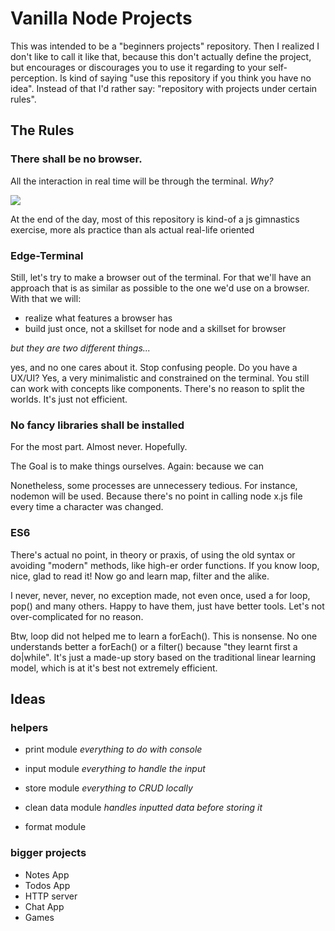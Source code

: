 # Vanilla Node Projects

This was intended to be a "beginners projects" repository. Then I realized I don't like to call it like that, because this don't actually define the project, but encourages or discourages you to use it regarding to your self-perception. Is kind of saying "use this repository if you think you have no idea". Instead of that I'd rather say: "repository with projects under certain rules".

## The Rules

### There shall be no browser.

All the interaction in real time will be through the terminal. _Why?_

![](https://i.redd.it/2y7qijpalfl41.jpg)

At the end of the day, most of this repository is kind-of a js gimnastics exercise, more als practice than als actual real-life oriented

### Edge-Terminal

Still, let's try to make a browser out of the terminal. For that we'll have an approach that is as similar as possible to the one we'd use on a browser. With that we will:

- realize what features a browser has
- build just once, not a skillset for node and a skillset for browser

_but they are two different things..._

yes, and no one cares about it. Stop confusing people. Do you have a UX/UI? Yes, a very minimalistic and constrained on the terminal. You still can work with concepts like components. There's no reason to split the worlds. It's just not efficient.

### No fancy libraries shall be installed

For the most part. Almost never. Hopefully.

The Goal is to make things ourselves. Again: because we can

Nonetheless, some processes are unnecessery tedious. For instance, nodemon will be used. Because there's no point in calling node x.js file every time a character was changed.

### ES6

There's actual no point, in theory or praxis, of using the old syntax or avoiding "modern" methods, like high-er order functions. If you know loop, nice, glad to read it! Now go and learn map, filter and the alike.

I never, never, never, no exception made, not even once, used a for loop, pop() and many others. Happy to have them, just have better tools. Let's not over-complicated for no reason.

Btw, loop did not helped me to learn a forEach(). This is nonsense. No one understands better a forEach() or a filter() because "they learnt first a do|while". It's just a made-up story based on the traditional linear learning model, which is at it's best not extremely efficient.



## Ideas

### helpers

- print module
  _everything to do with console_

- input module
  _everything to handle the input_

- store module
  _everything to CRUD locally_

- clean data module
  _handles inputted data before storing it_

- format module

### bigger projects

- Notes App
- Todos App
- HTTP server
- Chat App
- Games
